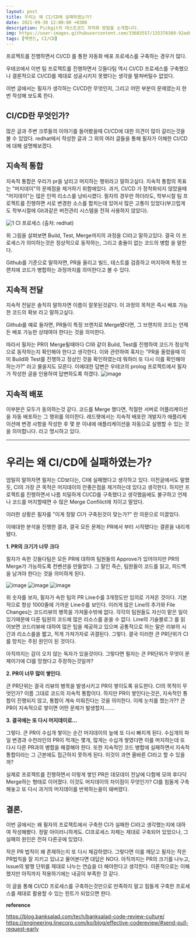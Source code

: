 ```yaml
---
layout: post
title: 우리는 왜 CI/CD에 실패하였는가?
date: 2021-09-30 12:00:00 +0300
description: Pickgit의 테스트코드 최적화 방법을 소개합니다.
img: https://user-images.githubusercontent.com/33603557/135378389-92ad8c60-3451-4e18-818c-9847429e5a99.png
tags: [백엔드, CI/CD]
---
```


프로젝트를 진행하면서 CI/CD 를 통한 자동화 배포 프로세스를 구축하는 경우가 많다.

우테코에서 이번 팀 프로젝트를 진행하면서 깃들다팀 역시 CI/CD 프로세스를 구축했으나 결론적으로 CI/CD를 제대로 성공시키지 못했다는 생각을 떨쳐버릴수 없었다.

이번 글에서는 필자가 생각하는 CI/CD란 무엇인지, 그리고 어떤 부분이 문제였는지 한번 작성해 보도록 한다.

 

## CI/CD란 무엇인가?

많은 글과 주변 크루들의 이야기를 들어봤을때 CI/CD에 대한 의견이 많이 갈리는것을 볼 수 있었다. redhat에서 작성한 글과 그 외의 여러 글들을 통해 필자가 이해한 CI/CD에 대해 설명해보겠다.

 

## 지속적 통합

지속적 통합은 우리가 pr을 날리고 머지하는 행위라고 말하고싶다. 지속적 통합의 목표는 "머지데이"의 문제점을 제거하기 위함에있다. 과거, CI/CD 가 정착화되지 않았을때 "머지데이"는 많은 인력 리소스를 낭비시켰다. 필자의 경우만 하더라도, 학부시절 팀 프로젝트를 진행하면 서로 변경한 소스를 합치는데 있어서 많은 고통이 있었다(부끄럽게도 학부시절에 Git과같은 버전관리 시스템을 전혀 사용하지 않았다). 

![1](https://user-images.githubusercontent.com/33603557/135378389-92ad8c60-3451-4e18-818c-9847429e5a99.png)
CI 프로세스 (출처: redhat)

위 그림을 살펴보면 Build, Test, Merge까지의 과정을 CI라고 말하고있다. 결국 이 프로세스가 의미하는것은 정상적으로 동작하는, 그리고 충돌이 없는 코드의 병합 을 말한다.

Github를 기준으로 말하자면, PR을 올리고 빌드, 테스트를 검증하고 머지하여 특정 브랜치에 코드가 병합하는 과정까지를 의미한다고 볼 수 있다.

## 지속적 전달

지속적 전달은 솔직히 말하자면 이름이 잘못된것같다. 이 과정의 목적은 즉시 배포 가능한 코드의 확보 라고 말하고싶다.

Github를 예로 들자면, PR들이 특정 브랜치로 Merge됐다면, 그 브랜치의 코드는 언제든 배포 가능한 상태여야 한다는 것을 의미한다.

따라서 필자는 PR이 Merge될때마다 CI와 같이 Build, Test를 진행하여 코드가 정상적으로 동작하는지 확인해야 한다고 생각한다. 이와 관련하여 혹자는 "PR을 올렸을때 이미 Build와 Test를 진행하고 정상인 것을 확인하였는데 뭐하러 또 다시 이를 확인해야 하는가?" 라고 물을지도 모른다. 이에대한 답변은 우테코의 prolog 프로젝트에서 필자가 작성한 글을 인용하여 답변하도록 하겠다.
![image](https://user-images.githubusercontent.com/33603557/135378726-fbe38271-0fa5-49d5-8823-ab08ff75f946.png)

## 지속적 배포

이부분은 모두가 동의하는것 같다. 코드를 Merge 했다면, 적절한 서버로 어플리케이션을 자동 배포하는 그 행위를 의미한다. 레드헷에서는 지속적 배포란 개발자가 애플리케이션에 변경 사항을 작성한 후 몇 분 이내에 애플리케이션을 자동으로 실행할 수 있는 것을 의미합니다. 라고 명시하고 있다.

---

# 우리는 왜 CI/CD에 실패하였는가?

엄밀히 말하자면 필자는 CD보다는, CI에 실패했다고 생각하고 있다. 이전글에서도 말했듯, CI의 가장 큰 목적은 머지데이의 안좋은점을 제거하는데 있다고 생각한다. 하지만 프로젝트를 진행하면서 나름 치밀하게 CI/CD를 구축했다고 생각했음에도 불구하고 언제나 코드를 머지할때면 수 많은 Merge Confilict에 치이고 말았다.

이러한 상황은 필자를 "이게 정말 CI가 구축된것이 맞는가?" 란 의문으로 이끌었다.


이에대한 분석을 진행한 결과, 결국 모든 문제는 PR에서 부터 시작됐다는 결론을 내리게 됐다.



**1. PR의 크기가 너무 크다**

필자가 속한 깃들다팀은 모든 PR에 대하여 팀원들의 Approve가 있어야지만 PR의 Merge가 가능하도록 컨벤션을 만들었다. 그 말인 즉슨, 팀원들이 코드를 읽고, 피드백을 남겨야 한다는 것을 의미하게 된다.

![image](https://user-images.githubusercontent.com/33603557/135378766-9e37d975-4036-43af-8650-068849fa76c8.png)
![image](https://user-images.githubusercontent.com/33603557/135378776-e02a5c41-fecc-4abd-97fe-4c6ce6e3474b.png)
![image](https://user-images.githubusercontent.com/33603557/135378782-e6cbeacc-6a6a-4877-8c39-9581f62d7fe5.png)

위 숫자를 보자, 필자가 속한 팀의 PR Line수를 3개정도만 임의로 가져온 것이다. 기본적으로 항상 1000줄에 가까운 Line수를 보인다. 이러게 많은 Line의 추가와 File Changes는 코드리뷰의 병목을 가져올수밖에 없다. 각각의 팀원들도 자신이 맡은 일이 있기때문에 다른 팀원의 코드에 많은 리소스를 쏟을 수 없다. Line의 기술블로그 를 읽어보면 코드리뷰에 대하여 많은 팁을 제공하고 있으며 공통적으로 하는 말은 리뷰의 시간과 리소스를을 짧고, 적게 가져가자로 귀결된다. 그렇다. 결국 이러한 큰 PR단위가 CI를 망치는 주된 원인이 된 것이다.

아직까지는 감이 오지 않는 독자가 있을것이다. 그렇다면 필자는 큰 PR단위가 무엇이 문제이기에 CI를 망쳤다고 주장하는것일까?

**2. PR이 너무 많이 쌓인다.**

큰 PR단위는 결국 리뷰의 병목을 발생시키고 PR이 쌓이도록 유도한다. CI의 목적이 무엇인가? 이름 그대로 코드의 지속적 통합이다. 하지만 PR이 쌓인다는것은, 지속적인 통합이 진행되지 않고, 통합이 계속 미뤄진다는 것을 의미한다. 이제 눈치를 챘는가?? 큰 PR이 지속적으로 쌓이면 어떤 문제가 발생할지.......

**3. 결국에는 또 다시 머지데이로...**

그렇다. 큰 PR이 수십개 쌓이는 순간 머지데이의 늪에 또 다시 빠지게 된다. 수십개의 파일 변경과 수천라인의 PR이 적개는 몇개, 많게는 수십개 쌓였다면 이를 머지하는데 또 다시 다른 PR과의 병합을 해결해야 한다. 또한 지속적인 코드 병합에 실패하면서 지속적 통합이라는 그 근본에도 접근하지 못하게 된다. 이것이 과연 올바른 CI라고 할 수 있을까?

실제로 프로젝트를 진행하면서 이렇게 쌓인 PR은 데모데이 전날에 다함께 모여 후다닥 Merge하는 형태로 이어졌다. 이것도 머지데이의 차이점이 무엇인가? CI를 힘들게 구축해놓고 또 다시 과거의 머지데이를 반복하는꼴이 돼버렸다.

## 결론.

이번 글에서는 왜 필자의 프로젝트에서 구축한 CI가 실패한 CI라고 생각했는지에 대하여 작성해봤다. 정말 아이러니하게도. CI프로세스 자체는 제대로 구축되어 있었으나, 그 실패의 원인은 전혀 다른곳에 있었다.

작은 PR 법칙이 왜 존재하는지 또 다시 체감하였다. 그렇다면 이를 깨닫고 필자는 작은PR법칙을 잘 지키고 있냐고 물어본다면 대답은 NO다. 아직까지는 PR의 크기를 나누고, Issue의 발행 단위를 제대로 나누는 연습을 더 해야한다고 생각한다. 이론적으로는 이해했지만 아직까지 적용하기에는 내공이 부족한 것 같다.



이 글을 통해 CI/CD 프로세스를 구축하는것만으로 만족하지 말고 힘들게 구축한 프로세스를 제대로 활용할 수 있는 힌트가 되었으면 한다.


**reference**

https://blog.banksalad.com/tech/banksalad-code-review-culture/
https://engineering.linecorp.com/ko/blog/effective-codereview/#send-pull-request-early
